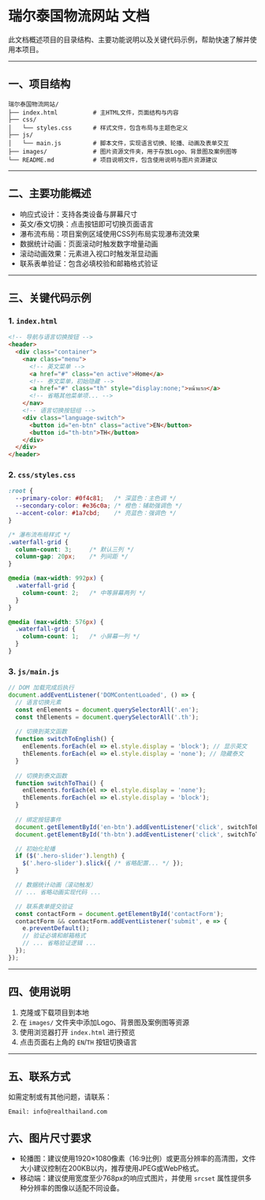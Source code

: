 # 瑞尔泰国物流网站 文档

此文档概述项目的目录结构、主要功能说明以及关键代码示例，帮助快速了解并使用本项目。

---

## 一、项目结构

```text
瑞尔泰国物流网站/
├── index.html          # 主HTML文件，页面结构与内容
├── css/
│   └── styles.css      # 样式文件，包含布局与主题色定义
├── js/
│   └── main.js         # 脚本文件，实现语言切换、轮播、动画及表单交互
├── images/             # 图片资源文件夹，用于存放Logo、背景图及案例图等
└── README.md           # 项目说明文件，包含使用说明与图片资源建议
```

---

## 二、主要功能概述

- 响应式设计：支持各类设备与屏幕尺寸
- 英文/泰文切换：点击按钮即可切换页面语言
- 瀑布流布局：项目案例区域使用CSS列布局实现瀑布流效果
- 数据统计动画：页面滚动时触发数字增量动画
- 滚动动画效果：元素进入视口时触发渐显动画
- 联系表单验证：包含必填校验和邮箱格式验证

---

## 三、关键代码示例

### 1. `index.html`
```html
<!-- 导航与语言切换按钮 -->
<header>
  <div class="container">
    <nav class="menu">
      <!-- 英文菜单 -->
      <a href="#" class="en active">Home</a>
      <!-- 泰文菜单，初始隐藏 -->
      <a href="#" class="th" style="display:none;">หน้าแรก</a>
      <!-- 省略其他菜单项... -->
    </nav>
    <!-- 语言切换按钮组 -->
    <div class="language-switch">
      <button id="en-btn" class="active">EN</button>
      <button id="th-btn">TH</button>
    </div>
  </div>
</header>
```

### 2. `css/styles.css`
```css
:root {
  --primary-color: #0f4c81;   /* 深蓝色：主色调 */
  --secondary-color: #e36c0a; /* 橙色：辅助强调色 */
  --accent-color: #1a7cbd;    /* 亮蓝色：强调色 */
}

/* 瀑布流布局样式 */
.waterfall-grid {
  column-count: 3;     /* 默认三列 */
  column-gap: 20px;    /* 列间距 */
}

@media (max-width: 992px) {
  .waterfall-grid {
    column-count: 2;   /* 中等屏幕两列 */
  }
}

@media (max-width: 576px) {
  .waterfall-grid {
    column-count: 1;   /* 小屏幕一列 */
  }
}
```

### 3. `js/main.js`
```js
// DOM 加载完成后执行
document.addEventListener('DOMContentLoaded', () => {
  // 语言切换元素
  const enElements = document.querySelectorAll('.en');
  const thElements = document.querySelectorAll('.th');
  
  // 切换到英文函数
  function switchToEnglish() {
    enElements.forEach(el => el.style.display = 'block'); // 显示英文
    thElements.forEach(el => el.style.display = 'none'); // 隐藏泰文
  }
  
  // 切换到泰文函数
  function switchToThai() {
    enElements.forEach(el => el.style.display = 'none');
    thElements.forEach(el => el.style.display = 'block');
  }
  
  // 绑定按钮事件
  document.getElementById('en-btn').addEventListener('click', switchToEnglish);
  document.getElementById('th-btn').addEventListener('click', switchToThai);

  // 初始化轮播
  if ($('.hero-slider').length) {
    $('.hero-slider').slick({ /* 省略配置... */ });
  }

  // 数据统计动画（滚动触发）
  // ... 省略动画实现代码 ...

  // 联系表单提交验证
  const contactForm = document.getElementById('contactForm');
  contactForm && contactForm.addEventListener('submit', e => {
    e.preventDefault();
    // 验证必填和邮箱格式
    // ... 省略验证逻辑 ...
  });
});
```

---

## 四、使用说明

1. 克隆或下载项目到本地
2. 在 `images/` 文件夹中添加Logo、背景图及案例图等资源
3. 使用浏览器打开 `index.html` 进行预览
4. 点击页面右上角的 `EN`/`TH` 按钮切换语言

---

## 五、联系方式

如需定制或有其他问题，请联系：

```
Email: info@realthailand.com
```

## 六、图片尺寸要求

- 轮播图：建议使用1920×1080像素（16:9比例）或更高分辨率的高清图，文件大小建议控制在200KB以内，推荐使用JPEG或WebP格式。
- 移动端：建议使用宽度至少768px的响应式图片，并使用 `srcset` 属性提供多种分辨率的图像以适配不同设备。 